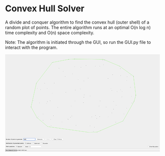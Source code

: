 # Convex Hull Solver

A divide and conquer algorithm to find the convex hull (outer shell) of a random plot of points.
The entire algorithm runs at an optimal O(n log n) time complexity and O(n) space complexity.

Note: The algorithm is initiated through the GUI, so run the GUI.py file to interact with the program.

![](demo.png)